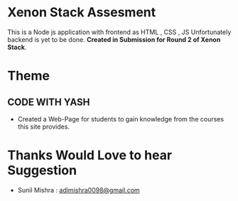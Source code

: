 # Xenon Stack Assesment 

This is a Node js application with frontend as HTML , CSS , JS 
Unfortunately backend is yet to be done.
**Created in Submission for Round 2 of Xenon Stack**.

# Theme 
##  CODE WITH YASH
- Created a Web-Page for students to gain knowledge from the courses this site provides.

# Thanks Would Love to hear Suggestion 
- Sunil Mishra : adimishra0098@gmail.com